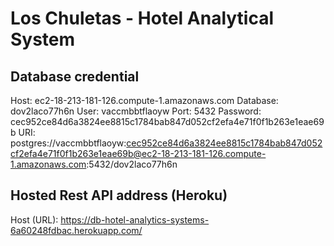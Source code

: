 # Los Chuletas - Hotel Analytical System
## Database credential
Host: ec2-18-213-181-126.compute-1.amazonaws.com
Database: dov2laco77h6n
User: vaccmbbtflaoyw
Port: 5432
Password: cec952ce84d6a3824ee8815c1784bab847d052cf2efa4e71f0f1b263e1eae69b
URI: postgres://vaccmbbtflaoyw:cec952ce84d6a3824ee8815c1784bab847d052cf2efa4e71f0f1b263e1eae69b@ec2-18-213-181-126.compute-1.amazonaws.com:5432/dov2laco77h6n
## Hosted Rest API address (Heroku)
Host (URL): https://db-hotel-analytics-systems-6a60248fdbac.herokuapp.com/
